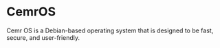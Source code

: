 # CemrOS
Cemr OS is a Debian-based operating system that is designed to be fast, secure, and user-friendly.

